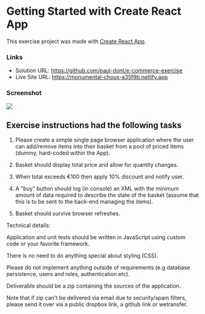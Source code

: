 # Getting Started with Create React App

This exercise project was made with [Create React App](https://github.com/facebook/create-react-app).

### Links

- Solution URL: https://github.com/paul-dont/e-commerce-exercise
- Live Site URL: https://monumental-choux-a35f9b.netlify.app

### Screenshot

![](./src/design/E-commerce-flowchart.drawio.png)

## Exercise instructions had the following tasks

1. Please create a simple single page browser application where the user can add/remove items into their basket from a pool of priced items (dummy, hard-coded within the App).

2. Basket should display total price and allow for quantity changes.

3. When total exceeds €100 then apply 10% discount and notify user.

4. A "buy" button should log (in console) an XML with the minimum amount of data required to describe the state of the basket (assume that this is to be sent to the back-end managing the items).

5. Basket should survive browser refreshes.

Technical details:

Application and unit tests should be written in JavaScript using custom code or your favorite framework.

There is no need to do anything special about styling (CSS).

Please do not implement anything outside of requirements (e.g database persistence, users and roles, authentication etc).

Deliverable should be a zip containing the sources of the application.

Note that if zip can't be delivered via email due to security/spam filters, please send it over via a public dropbox link, a github link or wetransfer.
